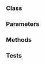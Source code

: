 <!-- @id j2DcFbAc5ov4hFj512pLWD -->
### Class

<!-- @id iBhvjGwFZ1gEjj7yZgYr19 -->
### Parameters

<!-- @id qOTkb7EyIdrAZIzVQlk0s1 -->
### Methods

<!-- @id ysgTNw1TXExF45HvQIINLw -->
### Tests
